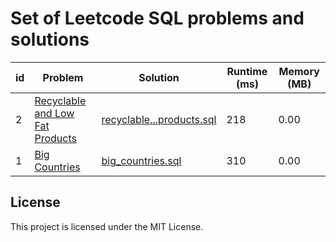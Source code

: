 # Set of Leetcode SQL problems and solutions


| id | Problem | Solution | Runtime (ms)| Memory (MB) |
| --- | --- | --- | --- | --- |
| 2 | [Recyclable and Low Fat Products](https://leetcode.com/problems/recyclable-and-low-fat-products/description/) | [recyclable...products.sql](solution/recyclable_and_low_fat_products.sql) | 218 | 0.00 |
| 1 | [Big Countries](https://leetcode.com/problems/big-countries/description/) | [big_countries.sql](solutions/big_countries.sql) | 310 | 0.00 |

## License
This project is licensed under the MIT License.
